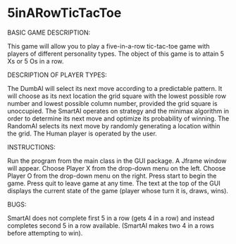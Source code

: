 # 5inARowTicTacToe

BASIC GAME DESCRIPTION:

This game will allow you to play a five-in-a-row tic-tac-toe game with players of different personality types. The object of this game is to attain 5 Xs or 5 Os in a row.

DESCRIPTION OF PLAYER TYPES:

The DumbAI will select its next move according to a predictable pattern. It will choose as its next location the grid square with the lowest possible row number and lowest possible column number, provided the grid square is unoccupied.
The SmartAI operates on strategy and the minimax algorithm in order to determine its next move and optimize its probability of winning.
The RandomAI selects its next move by randomly generating a location within the grid.
The Human player is operated by the user.

INSTRUCTIONS:

Run the program from the main class in the GUI package. A Jframe window will appear. 
Choose Player X from the drop-down menu on the left. Choose Player O from the drop-down menu on the right. Press start to begin the game. Press quit to leave game at any time. The text at the top of the GUI displays the current state of the game (player whose turn it is, draws, wins).

BUGS: 

SmartAI does not complete first 5 in a row (gets 4 in a row) and instead completes second 5 in a row available. (SmartAI makes two 4 in a rows before attempting to win).
